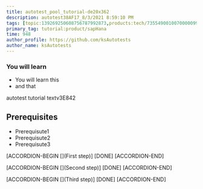 ```yaml
---
title: autotest_pool_tutorial-de20x362
description: autotest38AF17_8/3/2021 8:59:10 PM
tags: [topic:139269250608756787992873,products:tech/73554900100700000996,tutorial:experience/advanced]
primary_tag: tutorial:product/sapHana
time: 948
author_profile: https://github.com/ksAutotests
author_name: ksAutotests
---
```

### You will learn
- You will learn this
- and that

autotest tutorial textv3E842

## Prerequisites
- Prerequisute1
- Prerequisute2
- Prerequisute3

[ACCORDION-BEGIN [](First step)]
[DONE]
[ACCORDION-END]

[ACCORDION-BEGIN [](Second step)]
[DONE]
[ACCORDION-END]

[ACCORDION-BEGIN [](Third step)]
[DONE]
[ACCORDION-END]

